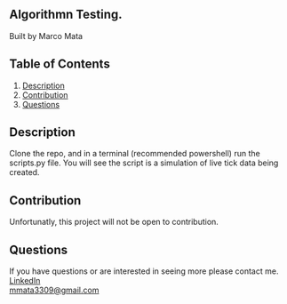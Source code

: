 ## Algorithmn Testing.
Built by Marco Mata

## Table of Contents
1. [Description](#description)
3. [Contribution](#contribution)
5. [Questions](#questions)

## Description
Clone the repo, and in a terminal (recommended powershell) run the scripts.py file. You will see the script is a simulation of live tick data being created.

## Contribution
Unfortunatly, this project will not be open to contribution.

## Questions
If you have questions or are interested in seeing more please contact me. <br /> 
<a href="https://www.linkedin.com/in/marco-mata-8165bb175/">LinkedIn</a><br />
mmata3309@gmail.com